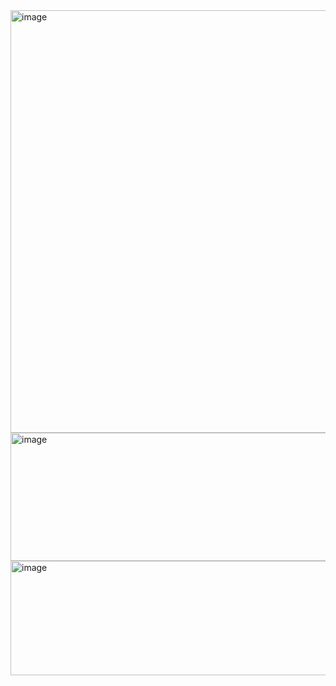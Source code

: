 <img width="1368" height="676" alt="image" src="https://github.com/user-attachments/assets/54d57016-ab4f-43d7-a29a-f8ac567e43d4" />
<img width="544" height="205" alt="image" src="https://github.com/user-attachments/assets/4cb88d89-aa46-4ce2-859e-f2c52c94f167" />
<img width="568" height="183" alt="image" src="https://github.com/user-attachments/assets/5dc565a5-5411-4c45-8e0d-62debd1fdf09" />
